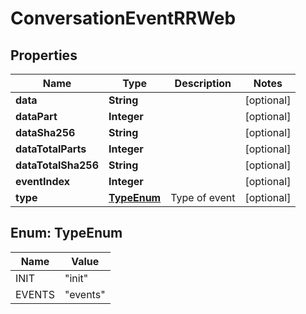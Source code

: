 
# ConversationEventRRWeb

## Properties
Name | Type | Description | Notes
------------ | ------------- | ------------- | -------------
**data** | **String** |  |  [optional]
**dataPart** | **Integer** |  |  [optional]
**dataSha256** | **String** |  |  [optional]
**dataTotalParts** | **Integer** |  |  [optional]
**dataTotalSha256** | **String** |  |  [optional]
**eventIndex** | **Integer** |  |  [optional]
**type** | [**TypeEnum**](#TypeEnum) | Type of event |  [optional]


<a name="TypeEnum"></a>
## Enum: TypeEnum
Name | Value
---- | -----
INIT | &quot;init&quot;
EVENTS | &quot;events&quot;



